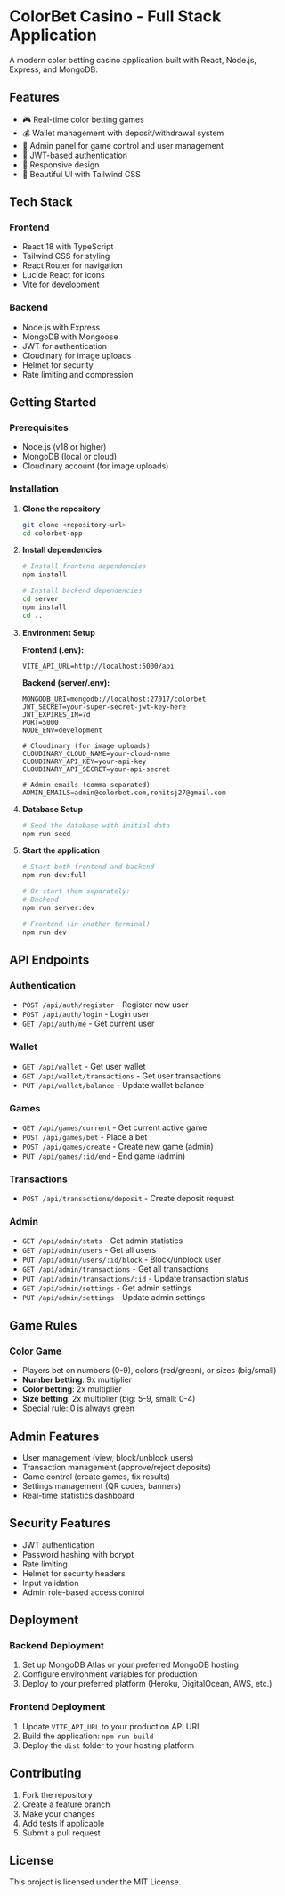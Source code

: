 # ColorBet Casino - Full Stack Application

A modern color betting casino application built with React, Node.js, Express, and MongoDB.

## Features

- 🎮 Real-time color betting games
- 💰 Wallet management with deposit/withdrawal system
- 👑 Admin panel for game control and user management
- 🔐 JWT-based authentication
- 📱 Responsive design
- 🎨 Beautiful UI with Tailwind CSS

## Tech Stack

### Frontend
- React 18 with TypeScript
- Tailwind CSS for styling
- React Router for navigation
- Lucide React for icons
- Vite for development

### Backend
- Node.js with Express
- MongoDB with Mongoose
- JWT for authentication
- Cloudinary for image uploads
- Helmet for security
- Rate limiting and compression

## Getting Started

### Prerequisites
- Node.js (v18 or higher)
- MongoDB (local or cloud)
- Cloudinary account (for image uploads)

### Installation

1. **Clone the repository**
   ```bash
   git clone <repository-url>
   cd colorbet-app
   ```

2. **Install dependencies**
   ```bash
   # Install frontend dependencies
   npm install
   
   # Install backend dependencies
   cd server
   npm install
   cd ..
   ```

3. **Environment Setup**
   
   **Frontend (.env):**
   ```env
   VITE_API_URL=http://localhost:5000/api
   ```
   
   **Backend (server/.env):**
   ```env
   MONGODB_URI=mongodb://localhost:27017/colorbet
   JWT_SECRET=your-super-secret-jwt-key-here
   JWT_EXPIRES_IN=7d
   PORT=5000
   NODE_ENV=development
   
   # Cloudinary (for image uploads)
   CLOUDINARY_CLOUD_NAME=your-cloud-name
   CLOUDINARY_API_KEY=your-api-key
   CLOUDINARY_API_SECRET=your-api-secret
   
   # Admin emails (comma-separated)
   ADMIN_EMAILS=admin@colorbet.com,rohitsj27@gmail.com
   ```

4. **Database Setup**
   ```bash
   # Seed the database with initial data
   npm run seed
   ```

5. **Start the application**
   ```bash
   # Start both frontend and backend
   npm run dev:full
   
   # Or start them separately:
   # Backend
   npm run server:dev
   
   # Frontend (in another terminal)
   npm run dev
   ```

## API Endpoints

### Authentication
- `POST /api/auth/register` - Register new user
- `POST /api/auth/login` - Login user
- `GET /api/auth/me` - Get current user

### Wallet
- `GET /api/wallet` - Get user wallet
- `GET /api/wallet/transactions` - Get user transactions
- `PUT /api/wallet/balance` - Update wallet balance

### Games
- `GET /api/games/current` - Get current active game
- `POST /api/games/bet` - Place a bet
- `POST /api/games/create` - Create new game (admin)
- `PUT /api/games/:id/end` - End game (admin)

### Transactions
- `POST /api/transactions/deposit` - Create deposit request

### Admin
- `GET /api/admin/stats` - Get admin statistics
- `GET /api/admin/users` - Get all users
- `PUT /api/admin/users/:id/block` - Block/unblock user
- `GET /api/admin/transactions` - Get all transactions
- `PUT /api/admin/transactions/:id` - Update transaction status
- `GET /api/admin/settings` - Get admin settings
- `PUT /api/admin/settings` - Update admin settings

## Game Rules

### Color Game
- Players bet on numbers (0-9), colors (red/green), or sizes (big/small)
- **Number betting**: 9x multiplier
- **Color betting**: 2x multiplier  
- **Size betting**: 2x multiplier (big: 5-9, small: 0-4)
- Special rule: 0 is always green

## Admin Features

- User management (view, block/unblock users)
- Transaction management (approve/reject deposits)
- Game control (create games, fix results)
- Settings management (QR codes, banners)
- Real-time statistics dashboard

## Security Features

- JWT authentication
- Password hashing with bcrypt
- Rate limiting
- Helmet for security headers
- Input validation
- Admin role-based access control

## Deployment

### Backend Deployment
1. Set up MongoDB Atlas or your preferred MongoDB hosting
2. Configure environment variables for production
3. Deploy to your preferred platform (Heroku, DigitalOcean, AWS, etc.)

### Frontend Deployment
1. Update `VITE_API_URL` to your production API URL
2. Build the application: `npm run build`
3. Deploy the `dist` folder to your hosting platform

## Contributing

1. Fork the repository
2. Create a feature branch
3. Make your changes
4. Add tests if applicable
5. Submit a pull request

## License

This project is licensed under the MIT License.